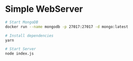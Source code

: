 # Simple WebServer

```sh
# Start MongoDB
docker run --name mongodb -p 27017:27017 -d mongo:latest

# Install dependencies
yarn

# Start Server
node index.js
```
